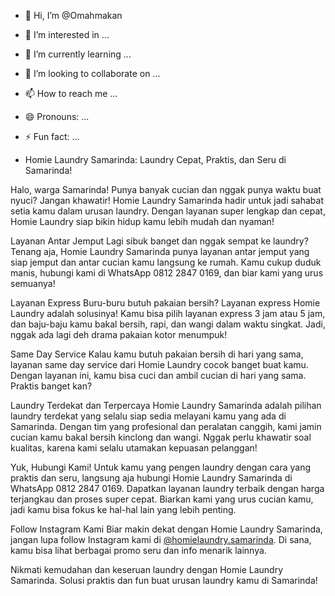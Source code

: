 - 👋 Hi, I’m @Omahmakan
- 👀 I’m interested in ...
- 🌱 I’m currently learning ...
- 💞️ I’m looking to collaborate on ...
- 📫 How to reach me ...
- 😄 Pronouns: ...
- ⚡ Fun fact: ...

- Homie Laundry Samarinda: Laundry Cepat, Praktis, dan Seru di Samarinda!

Halo, warga Samarinda! Punya banyak cucian dan nggak punya waktu buat nyuci? Jangan khawatir! Homie Laundry Samarinda hadir untuk jadi sahabat setia kamu dalam urusan laundry. Dengan layanan super lengkap dan cepat, Homie Laundry siap bikin hidup kamu lebih mudah dan nyaman!

Layanan Antar Jemput
Lagi sibuk banget dan nggak sempat ke laundry? Tenang aja, Homie Laundry Samarinda punya layanan antar jemput yang siap jemput dan antar cucian kamu langsung ke rumah. Kamu cukup duduk manis, hubungi kami di WhatsApp 0812 2847 0169, dan biar kami yang urus semuanya!

Layanan Express
Buru-buru butuh pakaian bersih? Layanan express Homie Laundry adalah solusinya! Kamu bisa pilih layanan express 3 jam atau 5 jam, dan baju-baju kamu bakal bersih, rapi, dan wangi dalam waktu singkat. Jadi, nggak ada lagi deh drama pakaian kotor menumpuk!

Same Day Service
Kalau kamu butuh pakaian bersih di hari yang sama, layanan same day service dari Homie Laundry cocok banget buat kamu. Dengan layanan ini, kamu bisa cuci dan ambil cucian di hari yang sama. Praktis banget kan?

Laundry Terdekat dan Terpercaya
Homie Laundry Samarinda adalah pilihan laundry terdekat yang selalu siap sedia melayani kamu yang ada di Samarinda. Dengan tim yang profesional dan peralatan canggih, kami jamin cucian kamu bakal bersih kinclong dan wangi. Nggak perlu khawatir soal kualitas, karena kami selalu utamakan kepuasan pelanggan!

Yuk, Hubungi Kami!
Untuk kamu yang pengen laundry dengan cara yang praktis dan seru, langsung aja hubungi Homie Laundry Samarinda di WhatsApp 0812 2847 0169. Dapatkan layanan laundry terbaik dengan harga terjangkau dan proses super cepat. Biarkan kami yang urus cucian kamu, jadi kamu bisa fokus ke hal-hal lain yang lebih penting.

Follow Instagram Kami
Biar makin dekat dengan Homie Laundry Samarinda, jangan lupa follow Instagram kami di [@homielaundry.samarinda](https://www.instagram.com/homielaundry.samarinda). Di sana, kamu bisa lihat berbagai promo seru dan info menarik lainnya.

Nikmati kemudahan dan keseruan laundry dengan Homie Laundry Samarinda. Solusi praktis dan fun buat urusan laundry kamu di Samarinda!

<!---
Omahmakan/Omahmakan is a ✨ special ✨ repository because its `README.md` (this file) appears on your GitHub profile.
You can click the Preview link to take a look at your changes.
--->
